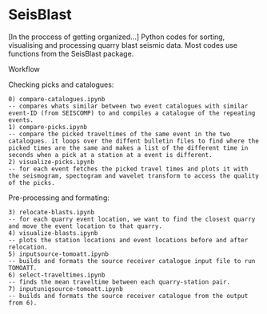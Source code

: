 # SeisBlast

[In the proccess of getting organized...]
Python codes for sorting, visualising and processing quarry blast seismic data.
Most codes use functions from the SeisBlast package.

Workflow

Checking picks and catalogues:

    0) compare-catalogues.ipynb
    -- compares whats similar between two event catalogues with similar event-ID (from SEISCOMP) to and compiles a catalogue of the repeating events.
    1) compare-picks.ipynb
    -- compare the picked traveltimes of the same event in the two catalogues. it loops over the diffent bulletin files to find where the picked times are the same and makes a list of the different time in seconds when a pick at a station at a event is different.
    2) visualize-picks.ipynb
    -- for each event fetches the picked travel times and plots it with the seismogram, spectogram and wavelet transform to access the quality of the picks.

Pre-processing and formating:
    
    3) relocate-blasts.ipynb
    -- for each quarry event location, we want to find the closest quarry and move the event location to that quarry.
    4) visualize-blasts.ipynb
    -- plots the station locations and event locations before and after relocation.
    5) inputsource-tomoatt.ipynb
    -- builds and formats the source receiver catalogue input file to run TOMOATT.
    6) select-traveltimes.ipynb
    -- finds the mean traveltime between each quarry-station pair.
    7) inputuniqsource-tomoatt.ipynb
    -- builds and formats the source receiver catalogue from the output from 6).

